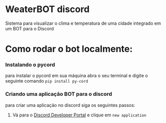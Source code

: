 # WeaterBOT discord
Sistema para visualizar o clima e temperatura de uma cidade integrado em um BOT para o Discord

# Como rodar o bot localmente:

### Instalando o pycord
para instalar o pycord em sua máquina abra o seu terminal e digite o seguinte comando 
```pip install py-cord```

### Criando uma aplicação BOT para o discord
para criar uma aplicação no discord siga os seguintes passos:
1. Vá para o [Discord Developer Portal]([url](https://discord.com/developers/applications)https://discord.com/developers/applications) e clique em ```new application```
